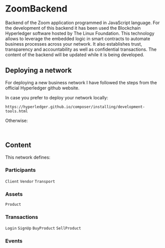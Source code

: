 # ZoomBackend #
Backend of the Zoom application programmed in JavaScript language. 
For the development of this backend it has been used the Blockchain Hyperledger software hosted by The Linux Foundation. This technology allows to leverage the embedded logic in smart contracts to automate business processes across your network. It also establishes trust, transparency and accountability as well as confidential transactions.
The content of the backend will be updated while it is being developed.

## Deploying a network ##

For deploying a new business network I have followed the steps from the official Hyperledger github website.

In case you prefer to deploy your network locally:

```
https://hyperledger.github.io/composer/installing/development-tools.html

```

Otherwise:

```


```

## Content ##

This network defines:

### Participants ###

`Client` `Vendor` `Transport`

### Assets ###

`Product` 

### Transactions ###

`Login` `SignUp` `BuyProduct` `SellProduct`

### Events ###